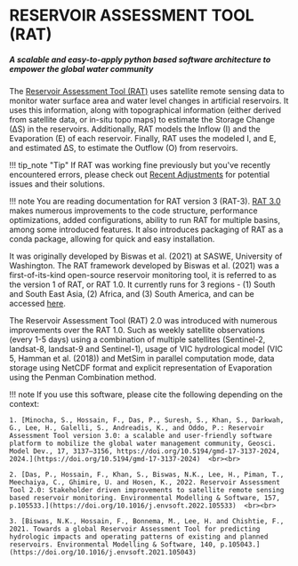 # RESERVOIR ASSESSMENT TOOL (RAT)

<h5>A scalable and easy-to-apply python based software architecture to empower the global water community</h5>

The [Reservoir Assessment Tool (RAT)](https://depts.washington.edu/saswe/rat) uses satellite remote sensing data to monitor water surface area and water level changes in artificial reservoirs. It uses this information, along with topographical information (either derived from satellite data, or in-situ topo maps) to estimate the Storage Change (∆S) in the reservoirs. Additionally, RAT models the Inflow (I) and the Evaporation (E) of each reservoir. Finally, RAT uses the modeled I, and E, and estimated ∆S, to estimate the Outflow (O) from reservoirs.

!!! tip_note "Tip"
    If RAT was working fine previously but you've recently encountered errors, please check out [Recent Adjustments](/Development/RecentAdjustments/) for potential issues and their solutions.

!!! note
    You are reading documentation for RAT version 3 (RAT-3). [RAT 3.0](https://doi.org/10.5194/gmd-17-3137-2024) makes numerous improvements to the code structure, performance optimizations, added configurations, ability to run RAT for multiple basins, among some introduced features. It also introduces packaging of RAT as a conda package, allowing for quick and easy installation.

It was originally developed by Biswas et al. (2021) at SASWE, University of Washington. The RAT framework developed by Biswas et al. (2021) was a first-of-its-kind open-source reservoir monitoring tool, it is referred to as the version 1 of RAT, or RAT 1.0. It currently runs for 3 regions - (1) South and South East Asia, (2) Africa, and (3) South America, and can be accessed [here](http://depts.washington.edu/saswe/rat_retired).

The Reservoir Assessment Tool (RAT) 2.0 was introduced with numerous improvements over the RAT 1.0. Such as weekly satellite observations (every 1-5 days) using a combination of multiple satellites (Sentinel-2, landsat-8, landsat-9 and Sentinel-1), usage of VIC hydrological model (VIC 5, Hamman et al. (2018)) and MetSim in parallel computation mode, data storage using NetCDF format and explicit representation of Evaporation using the Penman Combination method.

!!! note
    If you use this software, please cite the following depending on the context:

    1. [Minocha, S., Hossain, F., Das, P., Suresh, S., Khan, S., Darkwah, G., Lee, H., Galelli, S., Andreadis, K., and Oddo, P.: Reservoir Assessment Tool version 3.0: a scalable and user-friendly software platform to mobilize the global water management community, Geosci. Model Dev., 17, 3137–3156, https://doi.org/10.5194/gmd-17-3137-2024, 2024.](https://doi.org/10.5194/gmd-17-3137-2024)  <br><br>

    2. [Das, P., Hossain, F., Khan, S., Biswas, N.K., Lee, H., Piman, T., Meechaiya, C., Ghimire, U. and Hosen, K., 2022. Reservoir Assessment Tool 2.0: Stakeholder driven improvements to satellite remote sensing based reservoir monitoring. Environmental Modelling & Software, 157, p.105533.](https://doi.org/10.1016/j.envsoft.2022.105533)  <br><br>

    3. [Biswas, N.K., Hossain, F., Bonnema, M., Lee, H. and Chishtie, F., 2021. Towards a global Reservoir Assessment Tool for predicting hydrologic impacts and operating patterns of existing and planned reservoirs. Environmental Modelling & Software, 140, p.105043.](https://doi.org/10.1016/j.envsoft.2021.105043)  

